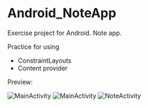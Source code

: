 # Android_NoteApp
Exercise project for Android. Note app.

Practice for using 
 - ConstraintLayouts
 - Content provider

Preview:


![MainActivity](http://i67.tinypic.com/2ls893k.png)
![MainActivity](http://i68.tinypic.com/2h83kmw.png)
![NoteActivity](http://i66.tinypic.com/a9ldfn.png)
